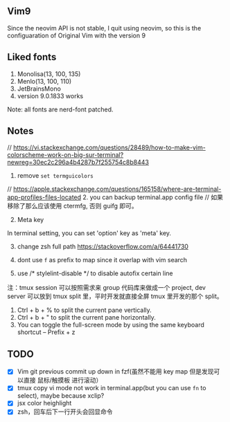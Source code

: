 ## Vim9

Since the neovim API is not stable, I quit using neovim, so this is the configuaration of Original Vim with the version 9

## Liked fonts

1. Monolisa(13, 100, 135)
2. Menlo(13, 100, 110)
3. JetBrainsMono
4. version 9.0.1833 works

Note: all fonts are nerd-font patched.

## Notes

// https://vi.stackexchange.com/questions/28489/how-to-make-vim-colorscheme-work-on-big-sur-terminal?newreg=30ec2c296a4b4287b7f255754c8b8443

1. remove `set termguicolors`

// https://apple.stackexchange.com/questions/165158/where-are-terminal-app-profiles-files-located 2. you can backup terminal.app config file
// 如果移除了那么应该使用 ctermfg, 否则 guifg 即可。

2. Meta key

In terminal setting, you can set 'option' key as 'meta' key.

3. change zsh full path
https://stackoverflow.com/a/64441730

4. dont use `f` as prefix to map since it overlap with vim search
5. use /* stylelint-disable */ to disable autofix certain line

注：tmux session 可以按照需求来 group 代码库来做成一个 project, dev server 可以放到 tmux split 里，平时开发就直接全屏 tmux 里开发的那个 split。

1. Ctrl + b + % to split the current pane vertically.
2. Ctrl + b + " to split the current pane horizontally.
3. You can toggle the full-screen mode by using the same keyboard shortcut – Prefix + z

## TODO

- [x] Vim git previous commit up down in fzf(虽然不能用 key map 但是发现可以直接 鼠标/触摸板 进行滚动）
- [x] tmux copy vi mode not work in terminal.app(but you can use `fn` to select), maybe because xclip?
- [x] jsx color heighlight
- [x] zsh，回车后下一行开头会回显命令
